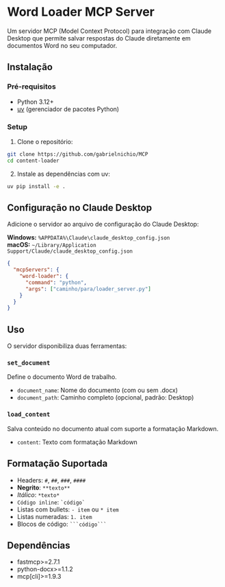 # Word Loader MCP Server

Um servidor MCP (Model Context Protocol) para integração com Claude Desktop que permite salvar respostas do Claude diretamente em documentos Word no seu computador.

## Instalação

### Pré-requisitos
- Python 3.12+
- [uv](https://github.com/astral-sh/uv) (gerenciador de pacotes Python)

### Setup

1. Clone o repositório:
```bash
git clone https://github.com/gabrielnichio/MCP
cd content-loader
```

2. Instale as dependências com uv:
```bash
uv pip install -e .
```

## Configuração no Claude Desktop

Adicione o servidor ao arquivo de configuração do Claude Desktop:

**Windows:** `%APPDATA%\Claude\claude_desktop_config.json`  
**macOS:** `~/Library/Application Support/Claude/claude_desktop_config.json`

```json
{
  "mcpServers": {
    "word-loader": {
      "command": "python",
      "args": ["caminho/para/loader_server.py"]
    }
  }
}
```

## Uso

O servidor disponibiliza duas ferramentas:

### `set_document`
Define o documento Word de trabalho.
- `document_name`: Nome do documento (com ou sem .docx)
- `document_path`: Caminho completo (opcional, padrão: Desktop)

### `load_content`
Salva conteúdo no documento atual com suporte a formatação Markdown.
- `content`: Texto com formatação Markdown

## Formatação Suportada

- Headers: `#`, `##`, `###`, `####`
- **Negrito**: `**texto**`
- *Itálico*: `*texto*`
- `Código inline`: `` `código` ``
- Listas com bullets: `- item` ou `* item`
- Listas numeradas: `1. item`
- Blocos de código: ` ```código``` `

## Dependências

- fastmcp>=2.7.1
- python-docx>=1.1.2
- mcp[cli]>=1.9.3